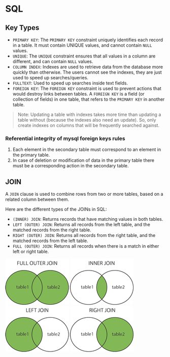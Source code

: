# SQL

## Key Types
- `PRIMARY KEY`: The `PRIMARY KEY` constraint uniquely identifies each record in a table. It must contain UNIQUE values, and cannot contain `NULL` values.
- `UNIQUE`: The `UNIQUE` constraint ensures that all values in a column are different, and can contain `NULL` values.
- `COLUMN INDEX`: Indexes are used to retrieve data from the database more quickly than otherwise. The users cannot see the indexes, they are just used to speed up searches/queries.
- `FULLTEXT`: Used to speed up searches inside text fields.
- `FOREIGN KEY`: The `FOREIGN KEY` constraint is used to prevent actions that would destroy links between tables. A `FOREIGN KEY` is a field (or collection of fields) in one table, that refers to the `PRIMARY KEY` in another table.

> Note: Updating a table with indexes takes more time than updating a table without (because the indexes also need an update). So, only create indexes on columns that will be frequently searched against.

### Referential integrity of mysql foreign keys rules
1. Each element in the secondary table must correspond to an element in the primary table.
2. In case of deletion or modification of data in the primary table there must be a corresponding action in the secondary table.

## JOIN
A `JOIN` clause is used to combine rows from two or more tables, based on a related column between them.

Here are the different types of the JOINs in SQL:
- `(INNER) JOIN`: Returns records that have matching values in both tables.
- `LEFT (OUTER) JOIN`: Returns all records from the left table, and the matched records from the right table.
- `RIGHT (OUTER) JOIN`: Returns all records from the right table, and the matched records from the left table.
- `FULL (OUTER) JOIN`: Returns all records when there is a match in either left or right table.

![FULL JOIN](assets/sql/img_fulljoin.gif "FULL JOIN")
![INNER JOIN](assets/sql/img_innerjoin.gif "INNER JOIN")
![LEFT JOIN](assets/sql/img_leftjoin.gif "LEFT JOIN")
![RIGHT JOIN](assets/sql/img_rightjoin.gif "RIGHT JOIN")

